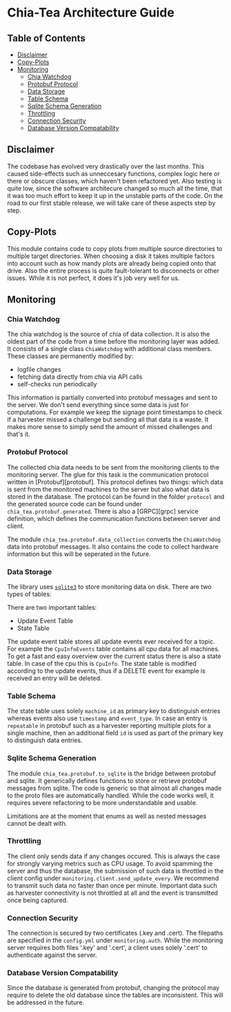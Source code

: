# Chia-Tea Architecture Guide

## Table of Contents

- [Disclaimer](#disclaimer)
- [Copy-Plots](#copy-plots)
- [Monitoring](#monitoring)
  - [Chia Watchdog](#chia-watchdog)
  - [Protobuf Protocol](#protobuf-protocol)
  - [Data Storage](#data-storage)
  - [Table Schema](#table-schema)
  - [Sqlite Schema Generation](#sqlite-schema-generation)
  - [Throttling](#Throttling)
  - [Connection Security](#connection-security)
  - [Database Version Compatability](#database-version-compatability)

## Disclaimer

The codebase has evolved very drastically over the last months. This caused side-effects such as unneccesary functions, complex logic here or there or obscure classes, which haven't been refactored yet. Also testing is quite low, since the software architecure changed so much all the time, that it was too much effort to keep it up in the unstable parts of the code. On the road to our first stable release, we will take care of these aspects step by step.

## Copy-Plots

This module contains code to copy plots from multiple source directories to multiple target directories. When choosing a disk it takes multiple factors into account such as how mandy plots are already being copied onto that drive. Also the entire process is quite fault-tolerant to disconnects or other issues. While it is not perfect, it does it's job very well for us.

## Monitoring

### Chia Watchdog

The chia watchdog is the source of chia of data collection. It is also the oldest part of the code from a time before the monitoring layer was added. It consists of a single class `ChiaWatchdog` with additional class members. These classes are permanently modified by:

- logfile changes
- fetching data directly from chia via API calls
- self-checks run periodically

This information is partially converted into protobuf messages and sent to the server. We don't send everything since some data is just for computations. For example we keep the signage point timestamps to check if a harvester missed a challenge but sending all that data is a waste. It makes more sense to simply send the amount of missed challenges and that's it.

### Protobuf Protocol

The collected chia data needs to be sent from the monitoring clients to the monitoring server. The glue for this task is the communication protocol written in [Protobuf][protobuf]. This protocol defines two things: which data is sent from the monitored machines to the server but also what data is stored in the database. The protocol can be found in the folder `protocol` and the generated source code can be found under `chia_tea.protobuf.generated`. There is also a [GRPC][grpc] service definition, which defines the communication functions between server and client.

The module `chia_tea.protobuf.data_collection` converts the `ChiaWatchdog` data into protobuf messages. It also contains the code to collect hardware information but this will be seperated in the future.

### Data Storage

The library uses [`sqlite3`](https://docs.python.org/3/library/sqlite3.html) to store monitoring data on disk. There are two types of tables:

There are two important tables:

- Update Event Table
- State Table

The update event table stores all update events ever received for a topic. For example the `CpuInfoEvents` table contains all cpu data for all machines. To get a fast and easy overview over the current status there is also a state table. In case of the cpu this is `CpuInfo`. The state table is modified according to the update events, thus if a DELETE event for example is received an entry will be deleted.

### Table Schema

The state table uses solely `machine_id` as primary key to distinguish entries whereas events also use `timestamp` and `event_type`. In case an entry is `repeatable` in protobuf such as a harvester reporting multiple plots for a single machine, then an additional field `id` is used as part of the primary key to distinguish data entries.

### Sqlite Schema Generation

The module `chia_tea.protobuf.to_sqlite` is the bridge between protobuf and sqlite. It generically defines functions to store or retrieve protobuf messages from sqlite. The code is generic so that almost all changes made to the proto files are automatically handled. While the code works well, it requires severe refactoring to be more understandable and usable.

Limitations are at the moment that enums as well as nested messages cannot be dealt with.

### Throttling

The client only sends data if any changes occured. This is always the case for strongly varying metrics such as CPU usage. To avoid spamming the server and thus the database, the submission of such data is throttled in the client config under `monitoring.client.send_update_every`. We recommend to transmit such data no faster than once per minute. Important data such as harvester connectivity is not throttled at all and the event is transmitted once being captured.

### Connection Security

The connection is secured by two certificates (.key and .cert). The filepaths are specified in the `config.yml` under `monitoring.auth`. While the monitoring server requires both files '.key' and '.cert', a client uses solely '.cert' to authenticate against the server.

### Database Version Compatability

Since the database is generated from protobuf, changing the protocol may require to delete the old database since the tables are inconsistent. This will be addressed in the future.
